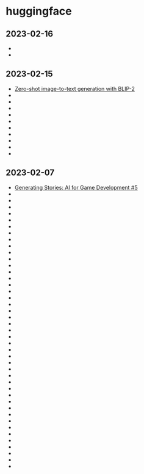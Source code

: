 # huggingface
## 2023-02-16
* []()
* []()
## 2023-02-15
* [Zero-shot image-to-text generation with BLIP-2](https://huggingface.co/blog/blip-2)
* []()
* []()
* []()
* []()
* []()
* []()
* []()
* []()
* []()
* []()
## 2023-02-07
* [Generating Stories: AI for Game Development #5](https://huggingface.co/blog/ml-for-games-5)
* []()
* []()
* []()
* []()
* []()
* []()
* []()
* []()
* []()
* []()
* []()
* []()
* []()
* []()
* []()
* []()
* []()
* []()
* []()
* []()
* []()
* []()
* []()
* []()
* []()
* []()
* []()
* []()
* []()
* []()
* []()
* []()
* []()
* []()
* []()
* []()
* []()
* []()
* []()
* []()
* []()
* []()
* []()













